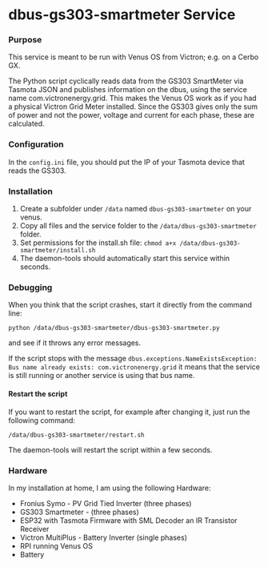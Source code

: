 # dbus-gs303-smartmeter Service

### Purpose

This service is meant to be run with Venus OS from Victron; e.g. on a Cerbo GX.

The Python script cyclically reads data from the GS303 SmartMeter via Tasmota JSON and publishes information on the dbus, using the service name com.victronenergy.grid. This makes the Venus OS work as if you had a physical Victron Grid Meter installed. Since the GS303 gives only the sum of power and not the power, voltage and current for each phase, these are calculated.

### Configuration

In the `config.ini` file, you should put the IP of your Tasmota device that reads the GS303.

### Installation

1. Create a subfolder under `/data` named `dbus-gs303-smartmeter` on your venus.
2. Copy all files and the service folder to the `/data/dbus-gs303-smartmeter` folder.
3. Set permissions for the install.sh file: `chmod a+x /data/dbus-gs303-smartmeter/install.sh`
4. The daemon-tools should automatically start this service within seconds.

### Debugging

When you think that the script crashes, start it directly from the command line:

`python /data/dbus-gs303-smartmeter/dbus-gs303-smartmeter.py`

and see if it throws any error messages.

If the script stops with the message `dbus.exceptions.NameExistsException: Bus name already exists: com.victronenergy.grid` it means that the service is still running or another service is using that bus name.

#### Restart the script

If you want to restart the script, for example after changing it, just run the following command:

`/data/dbus-gs303-smartmeter/restart.sh`

The daemon-tools will restart the script within a few seconds.

### Hardware

In my installation at home, I am using the following Hardware:
- Fronius Symo - PV Grid Tied Inverter (three phases)
- GS303 Smartmeter - (three phases)
- ESP32 with Tasmota Firmware with SML Decoder an IR Transistor Receiver 
- Victron MultiPlus - Battery Inverter (single phases)
- RPI running Venus OS
- Battery
